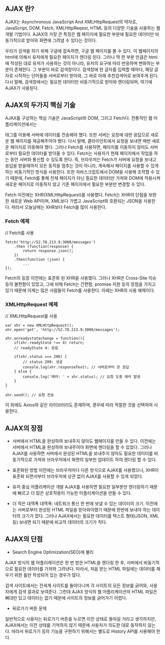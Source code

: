 ## AJAX 란?

AJAX는 Asynchronous JavaScript And XMLHttpRequest의 약자로, JavaScript, DOM, Fetch, XMLHttpReqest, HTML 등의 다양한 기술을 사용하는 웹 개발 기법이다.
AJAX의 가장 큰 특징은 웹 페이지에 필요한 부분에 필요한 데이터만 비동기적으로 받아와 화면에 그려낼 수 있다는 것이다.

우리가 검색을 하기 위해 구글에 접속하면, 구글 웹 페이지를 볼 수 있다.
이 웹페이지의 html에 의해서 유저에게 필요한 페이지가 렌더링 된다. 그러나 딱 한 부분 만큼은 html에 작성된 대로 유저가 사용하는 것이 아니라, 유저의 요구에 따라 반응하며 변화하는 부분이 존재한다.
그 부분이 바로 검색창이다. 검색창에 한 글자를 입력할 때마다, 해당 글자로 시작하는 단어들을 서버로부터 받아와, 그 바로 아래 추천검색어로 보여주게 된다. 다시 말해, 검색창에서는 필요한 데이터만 비동기적으로 받아와 렌더링되며, 여기에 AJAX가 사용된다.

## AJAX의 두가지 핵심 기술

AJAX를 구성하는 핵심 기술은 JavaScript와 DOM, 그리고 Fetch다.
전통적인 웹 어플리케이션에서는 <form> 태그를 이용해 서버에 데이터를 전송해야 했다. 또한 서버는 요청에 대한 응답으로 새로운 웹 페이지를 제공해주어야 했다. 다시 말해, 클라이언트에서 요청을 보내면 매번 새로운 페이지로 이동해야 했다.
그러나 Fetch를 사용하면, 페이지를 이동하지 않아도 서버로부터 필요한 데이터를 받아올 수 있다. Fetch는 사용자가 현재 페이지에서 작업을 하는 동안 서버와 통신할 수 있도록 한다. 즉, 브라우저는 Fetch가 서버에 요청을 보내고 응답을 받을때까지 모든 동작을 멈추는 것이 아니라, 계속해서 페이지를 사용할 수 있게 하는 비동기적인 방식을 사용한다.
또한 자바스크립트에서 DOM을 사용해 조작할 수 있기 때문에, Fetch를 통해 전체 페이지가 아닌 필요한 데이터만 가져와 DOM에 적용시켜 새로운 페이지로 이동하지 않고 기존 페이지에서 필요한 부분만 변경할 수 있다.

Fetch 이전에는 XHR(XMLHttpRequest)를 사용했다. Fetch는 XHR의 단점을 보완한 새로운 Web API이며, XML보다 가볍고 JavaScript와 호환되는 JSON을 사용한다. 따라서 오늘날에는 XHR보다 Fetch를 많이 사용한다.

### Fetch 예제

// Fetch를 사용

```
fetch('http://52.78.213.9:3000/messages')
	.then (function(response) {
		return response.json();
	})
	.then(function (json) {
		...
});
```

Fetch의 등장 이전에는 표준화 된 XHR을 사용했다. 그러나 XHR은 Cross-Site 이슈 등의 불편함이 있었고, 그에 비해 Fetch는 간편함, promise 지원 등의 장점을 가지고 있기 때문에 이제는 많은 사람들이 Fetch를 사용한다. 아래는 XHR의 사용 예제이다.

### XMLHttpRequest 예제

// XMLHttpRequest를 사용

```
var xhr = new XMLHttpRequest();
xhr.open('get', 'http://52.78.213.9:3000/messages');

xhr.onreadystatechange = function(){
	if(xhr.readyState !== 4) return;
	// readyState 4: 완료

	if(xhr.status === 200) {
        // status 200: 성공
		console.log(xhr.responseText); // 서버로부터 온 응답
	} else {
		console.log('에러: ' + xhr.status); // 요청 도중 에러 발생
	}
}

xhr.send(); // 요청 전송
```

이 외에도 Axios와 같은 라이브러리도 존재하며, 경우에 따라 적절한 것을 선택하여 사용한다.

## AJAX의 장점

- 서버에서 HTML을 완성하여 보내주지 않아도 웹페이지를 만들 수 있다. 이전에는 서버에서 HTML을 완성하여 보내주어야 화면에 렌더링을 할 수 있었다. 그러나 AJAX를 사용하면 서버에서 완성된 HTML을 보내주지 않아도 필요한 데이터를 비동기적으로 가져와 브라우저에서 화면의 일부만 업데이트 하여 렌더링 할 수 있다.

- 표준화된 방법 이전에는 브라우저마다 다른 방식으로 AJAX를 사용했으나, XHR이 표준화 되면서부터 브라우저에 상관 없이 AJAX를 사용할 수 있게 되었다.

- 유저 중심 어플리케이션 개발 AJAX를 사용하면 필요한 일부분만 렌더링하기 때문에 빠르고 더 많은 상호작용이 가능한 어플리케이션을 만들 수 있다.

- 더 작은 대역폭 대역폭: 네트워크 통신 한 번에 보낼 수 있는 데이터의 크기. 이전에는 서버로부터 완성된 HTML 파일을 받아와야했기 때문에 한번에 보내야 하는 데이터의 크기가 컸다. 그러나 AJAX에서는 필요한 데이터를 텍스트 형태(JSON, XML 등) 보내면 되기 때문에 비교적 데이터의 크기가 작다.

## AJAX의 단점

- Search Engine Optimization(SEO)에 불리

AJAX 방식의 웹 어플리케이션은 한 번 받은 HTML을 렌더링 한 후, 서버에서 비동기적으로 필요한 데이터를 가져와 그려낸다. 따라서, 처음 받는 HTML 파일에는 데이터를 채우기 위한 틀만 작성되어 있는 경우가 많다.

검색 사이트에서는 전세계 사이트를 돌아다니며 각 사이트의 모든 정보를 긁어와, 사용자에게 검색 결과로 보여준다. 그런데 AJAX 방식의 웹 어플리케이션의 HTML 파일은 뼈대만 있고 데이터는 없기 때문에 사이트의 정보를 긁어가기 어렵다.

- 뒤로가기 버튼 문제

일반적으로 사용자는 뒤로가기 버튼을 누르면 이전 상태로 돌아갈 거라고 생각하지만, AJAX에서는 이전 상태를 기억하지 않기 때문에 사용자가 의도한 대로 동작하지 않는다. 따라서 뒤로가기 등의 기능을 구현하기 위해서는 별도로 History API를 사용해야 한다.
